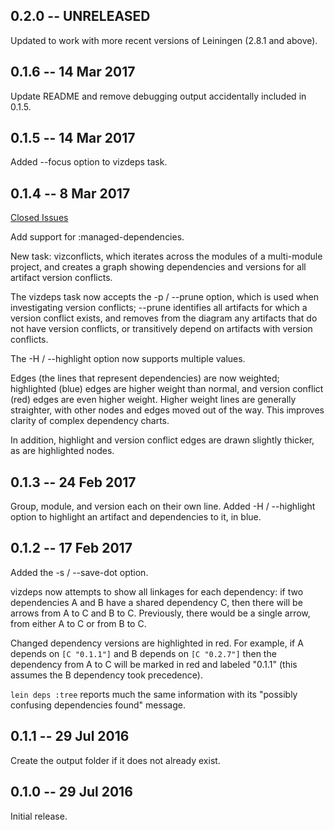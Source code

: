 ## 0.2.0 -- UNRELEASED

Updated to work with more recent versions of Leiningen (2.8.1 and above).

## 0.1.6 -- 14 Mar 2017

Update README and remove debugging output accidentally included in 0.1.5.

## 0.1.5 -- 14 Mar 2017

Added --focus option to vizdeps task.

## 0.1.4 -- 8 Mar 2017

[Closed Issues](https://github.com/walmartlabs/vizdeps/milestone/1?closed=1)

Add support for :managed-dependencies.

New task: vizconflicts, which iterates across the modules of a multi-module
project, and creates a graph showing dependencies and versions for all
artifact version conflicts.

The vizdeps task now accepts the -p / --prune option, which is used
when investigating version conflicts; --prune identifies all artifacts
for which a version conflict exists, and removes from the diagram
any artifacts that do not have version conflicts, or transitively depend
on artifacts with version conflicts.

The -H / --highlight option now supports multiple values.

Edges (the lines that represent dependencies) are now weighted;
highlighted (blue) edges are higher weight than normal,
and version conflict (red) edges are even higher weight. Higher weight
lines are generally straighter, with other nodes and edges moved out of
the way. This improves clarity of complex dependency charts.

In addition, highlight and version conflict edges are drawn slightly thicker,
as are highlighted nodes.

## 0.1.3 -- 24 Feb 2017

Group, module, and version each on their own line.
Added -H / --highlight option to highlight an artifact and dependencies to it, in blue.

## 0.1.2 -- 17 Feb 2017

Added the -s / --save-dot option.

vizdeps now attempts to show all linkages for each dependency:
if two dependencies A and B have a shared dependency C, then there
will be arrows from A to C and B to C.  Previously, there would be
a single arrow, from either A to C or from B to C.

Changed dependency versions are highlighted in red.
For example, if A depends on `[C "0.1.1"]` and B depends on
`[C "0.2.7"]` then the dependency from A to C will be marked in
red and labeled "0.1.1" (this assumes the B dependency took
precedence).

`lein deps :tree` reports much the same information with its
"possibly confusing dependencies found" message.

## 0.1.1 -- 29 Jul 2016

Create the output folder if it does not already exist.

## 0.1.0 -- 29 Jul 2016

Initial release.
